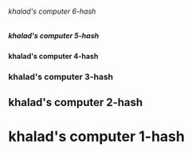 ###### khalad's computer 6-hash
##### khalad's computer 5-hash
#### khalad's computer 4-hash
### khalad's computer 3-hash
## khalad's computer 2-hash
# khalad's computer 1-hash